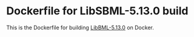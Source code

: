 # Dockerfile for LibSBML-5.13.0 build
This is the Dockerfile for building [LibBML-5.13.0](http://sbml.org/Software/libSBML) on Docker.
